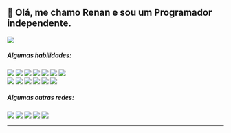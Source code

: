 <h2>👋 Olá, me chamo Renan e sou um Programador independente.</h2>
<img src="https://github-readme-stats.vercel.app/api?username=opullig&show_icons=true&theme=dark&include_all_commits=true&hide_border=true" />
<div>
  <h5> Algumas habilidades: </h3>
  <div>
    <img src="https://img.shields.io/badge/Html-Trabalhando-green?style=for-the-badge&logo=html5&logoColor=white"/>
    <img src="https://img.shields.io/badge/Css-Trabalhando-green?style=for-the-badge&logo=css3&logoColor=white"/>
    <img src="https://img.shields.io/badge/Javascript-Trabalhando-green?style=for-the-badge&logo=javascript&logoColor=white"/>
    <img src="https://img.shields.io/badge/React-Trabalhando-green?style=for-the-badge&logo=react&logoColor=white"/>
    <img src="https://img.shields.io/badge/NodeJs-Trabalhando-green?style=for-the-badge&logo=nodedotjs&logoColor=white"/>
    <img src="https://img.shields.io/badge/Heroku-Trabalhando-green?style=for-the-badge&logo=heroku&logoColor=white"/>
    <img src="https://img.shields.io/badge/Mongo-Trabalhando-green?style=for-the-badge&logo=mongodb&logoColor=white"/>
  </div>
  <div>
    <img src="https://img.shields.io/badge/C sharp -Estudando-yellow?style=for-the-badge&logo=csharp&logoColor=white"/>
    <img src="https://img.shields.io/badge/Unity-Estudando-yellow?style=for-the-badge&logo=Unity&logoColor=white"/>
    <img src="https://img.shields.io/badge/Docker-Estudando-yellow?style=for-the-badge&logo=docker&logoColor=white"/>
    <img src="https://img.shields.io/badge/Sass-Estudando-yellow?style=for-the-badge&logo=sass&logoColor=white"/>
    <img src="https://img.shields.io/badge/Python-Estudando-yellow?style=for-the-badge&logo=python&logoColor=white"/>
    <img src="https://img.shields.io/badge/TypeScript-Estudando-yellow?style=for-the-badge&logo=typescript&logoColor=white"/>
  </div>
</div>
    
<div>
  <h5> Algumas outras redes:</h5>
  <a href="https://www.instagram.com/opullig/">
    <img src="https://img.shields.io/badge/Instagram-E4405F?style=for-the-badge&logo=instagram&logoColor=white" />
  </a>
  <a href="https://www.facebook.com/opulligOficial">
    <img src="https://img.shields.io/badge/Facebook-1877F2?style=for-the-badge&logo=facebook&logoColor=white"/>
  </a>
  <a href="https://www.twitch.tv/opullig">
    <img src="https://img.shields.io/badge/Twitch-9146FF?style=for-the-badge&logo=twitch&logoColor=white" />
  </a>
  <a href="https://www.youtube.com/channel/UC1a_EpPcj8tBSA3valnBBsQ">
    <img src="https://img.shields.io/badge/YouTube-FF0000?style=for-the-badge&logo=youtube&logoColor=white" />
  </a>
  <a href="https://play.google.com/store/apps/dev?id=8862069271373609637">
    <img src="https://img.shields.io/badge/Google_Play-414141?style=for-the-badge&logo=google-play&logoColor=white"/>
  </a>
</div>
<hr />
